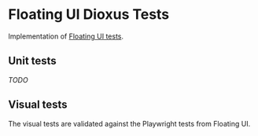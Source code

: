 # Floating UI Dioxus Tests

Implementation of [Floating UI tests](https://github.com/floating-ui/floating-ui/tree/master/packages/dom/test).

## Unit tests

_TODO_

## Visual tests

The visual tests are validated against the Playwright tests from Floating UI.
